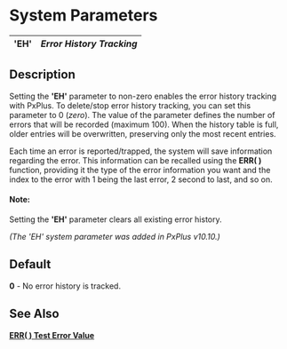 # System Parameters

**'EH'** |  **_Error History Tracking_**  
---|---  
  
##  Description

Setting the **'EH'** parameter to non-zero enables the error history tracking with PxPlus. To delete/stop error history tracking, you can set this parameter to 0 (_zero_). The value of the parameter defines the number of errors that will be recorded (maximum 100). When the history table is full, older entries will be overwritten, preserving only the most recent entries.

Each time an error is reported/trapped, the system will save information regarding the error. This information can be recalled using the **ERR( )** function, providing it the type of the error information you want and the index to the error with 1 being the last error, 2 second to last, and so on.

#### **Note:**  
Setting the **'EH'** parameter clears all existing error history.

_(The 'EH' system parameter was added in PxPlus v10.10.)_

##  Default

**0** \- No error history is tracked.

##  See Also

[**ERR( ) Test Error Value**](../functions/err.md)

